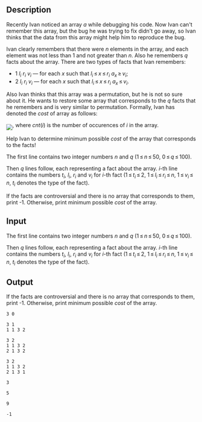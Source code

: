 ## Description

<div><p>Recently Ivan noticed an array <span class="tex-span"><i>a</i></span> while debugging his code. Now Ivan can't remember this array, but the bug he was trying to fix didn't go away, so Ivan thinks that the data from this array might help him to reproduce the bug.</p><p>Ivan clearly remembers that there were <span class="tex-span"><i>n</i></span> elements in the array, and each element was not less than <span class="tex-span">1</span> and not greater than <span class="tex-span"><i>n</i></span>. Also he remembers <span class="tex-span"><i>q</i></span> facts about the array. There are two types of facts that Ivan remembers:</p><ul> <li> <span class="tex-span">1</span> <span class="tex-span"><i>l</i><sub class="lower-index"><i>i</i></sub></span> <span class="tex-span"><i>r</i><sub class="lower-index"><i>i</i></sub></span> <span class="tex-span"><i>v</i><sub class="lower-index"><i>i</i></sub></span> — for each <span class="tex-span"><i>x</i></span> such that <span class="tex-span"><i>l</i><sub class="lower-index"><i>i</i></sub> ≤ <i>x</i> ≤ <i>r</i><sub class="lower-index"><i>i</i></sub></span> <span class="tex-span"><i>a</i><sub class="lower-index"><i>x</i></sub> ≥ <i>v</i><sub class="lower-index"><i>i</i></sub></span>; </li><li> <span class="tex-span">2</span> <span class="tex-span"><i>l</i><sub class="lower-index"><i>i</i></sub></span> <span class="tex-span"><i>r</i><sub class="lower-index"><i>i</i></sub></span> <span class="tex-span"><i>v</i><sub class="lower-index"><i>i</i></sub></span> — for each <span class="tex-span"><i>x</i></span> such that <span class="tex-span"><i>l</i><sub class="lower-index"><i>i</i></sub> ≤ <i>x</i> ≤ <i>r</i><sub class="lower-index"><i>i</i></sub></span> <span class="tex-span"><i>a</i><sub class="lower-index"><i>x</i></sub> ≤ <i>v</i><sub class="lower-index"><i>i</i></sub></span>. </li></ul><p>Also Ivan thinks that this array was a permutation, but he is not so sure about it. He wants to restore some array that corresponds to the <span class="tex-span"><i>q</i></span> facts that he remembers and is very similar to permutation. Formally, Ivan has denoted the <span class="tex-span"><i>cost</i></span> of array as follows:</p><p><img align="middle" class="tex-formula" src="file://506aHy7F.png" style="max-width: 100.0%;max-height: 100.0%;">, where <span class="tex-span"><i>cnt</i>(<i>i</i>)</span> is the number of occurences of <span class="tex-span"><i>i</i></span> in the array.</p><p>Help Ivan to determine minimum possible <span class="tex-span"><i>cost</i></span> of the array that corresponds to the facts!</p></div><div class="input-specification"><p>The first line contains two integer numbers <span class="tex-span"><i>n</i></span> and <span class="tex-span"><i>q</i></span> (<span class="tex-span">1 ≤ <i>n</i> ≤ 50</span>, <span class="tex-span">0 ≤ <i>q</i> ≤ 100</span>).</p><p>Then <span class="tex-span"><i>q</i></span> lines follow, each representing a fact about the array. <span class="tex-span"><i>i</i></span>-th line contains the numbers <span class="tex-span"><i>t</i><sub class="lower-index"><i>i</i></sub></span>, <span class="tex-span"><i>l</i><sub class="lower-index"><i>i</i></sub></span>, <span class="tex-span"><i>r</i><sub class="lower-index"><i>i</i></sub></span> and <span class="tex-span"><i>v</i><sub class="lower-index"><i>i</i></sub></span> for <span class="tex-span"><i>i</i></span>-th fact (<span class="tex-span">1 ≤ <i>t</i><sub class="lower-index"><i>i</i></sub> ≤ 2</span>, <span class="tex-span">1 ≤ <i>l</i><sub class="lower-index"><i>i</i></sub> ≤ <i>r</i><sub class="lower-index"><i>i</i></sub> ≤ <i>n</i></span>, <span class="tex-span">1 ≤ <i>v</i><sub class="lower-index"><i>i</i></sub> ≤ <i>n</i></span>, <span class="tex-span"><i>t</i><sub class="lower-index"><i>i</i></sub></span> denotes the type of the fact).</p></div><div class="output-specification"><p>If the facts are controversial and there is no array that corresponds to them, print <span class="tex-font-style-tt">-1</span>. Otherwise, print minimum possible <span class="tex-span"><i>cost</i></span> of the array.</p></div>

## Input

<p>The first line contains two integer numbers <span class="tex-span"><i>n</i></span> and <span class="tex-span"><i>q</i></span> (<span class="tex-span">1 ≤ <i>n</i> ≤ 50</span>, <span class="tex-span">0 ≤ <i>q</i> ≤ 100</span>).</p><p>Then <span class="tex-span"><i>q</i></span> lines follow, each representing a fact about the array. <span class="tex-span"><i>i</i></span>-th line contains the numbers <span class="tex-span"><i>t</i><sub class="lower-index"><i>i</i></sub></span>, <span class="tex-span"><i>l</i><sub class="lower-index"><i>i</i></sub></span>, <span class="tex-span"><i>r</i><sub class="lower-index"><i>i</i></sub></span> and <span class="tex-span"><i>v</i><sub class="lower-index"><i>i</i></sub></span> for <span class="tex-span"><i>i</i></span>-th fact (<span class="tex-span">1 ≤ <i>t</i><sub class="lower-index"><i>i</i></sub> ≤ 2</span>, <span class="tex-span">1 ≤ <i>l</i><sub class="lower-index"><i>i</i></sub> ≤ <i>r</i><sub class="lower-index"><i>i</i></sub> ≤ <i>n</i></span>, <span class="tex-span">1 ≤ <i>v</i><sub class="lower-index"><i>i</i></sub> ≤ <i>n</i></span>, <span class="tex-span"><i>t</i><sub class="lower-index"><i>i</i></sub></span> denotes the type of the fact).</p>

## Output

<p>If the facts are controversial and there is no array that corresponds to them, print <span class="tex-font-style-tt">-1</span>. Otherwise, print minimum possible <span class="tex-span"><i>cost</i></span> of the array.</p>





```input1
3 0

```




```input2
3 1
1 1 3 2

```




```input3
3 2
1 1 3 2
2 1 3 2

```




```input4
3 2
1 1 3 2
2 1 3 1

```




```output1
3

```




```output2
5

```




```output3
9

```




```output4
-1

```


